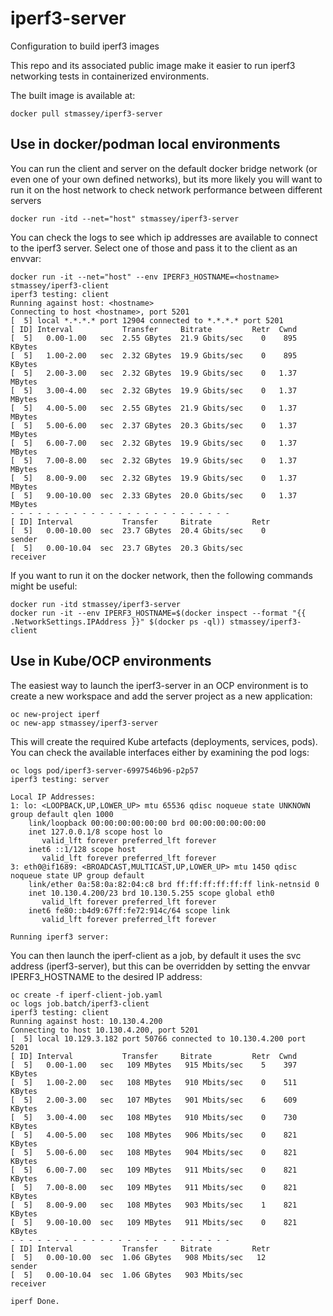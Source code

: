 # iperf3-server
Configuration to build iperf3 images 

This repo and its associated public image make it easier to run iperf3 networking tests in containerized environments.

The built image is available at:
```
docker pull stmassey/iperf3-server
```

## Use in docker/podman local environments

You can run the client and server on the default docker bridge network (or even one of your own defined networks), but its more likely you will want to run it on the host network
to check network performance between different servers

```
docker run -itd --net="host" stmassey/iperf3-server
```

You can check the logs to see which ip addresses are available to connect to the iperf3 server. Select one of those and pass it to the client as an envvar:

```
docker run -it --net="host" --env IPERF3_HOSTNAME=<hostname> stmassey/iperf3-client
iperf3 testing: client
Running against host: <hostname>
Connecting to host <hostname>, port 5201
[  5] local *.*.*.* port 12904 connected to *.*.*.* port 5201
[ ID] Interval           Transfer     Bitrate         Retr  Cwnd
[  5]   0.00-1.00   sec  2.55 GBytes  21.9 Gbits/sec    0    895 KBytes
[  5]   1.00-2.00   sec  2.32 GBytes  19.9 Gbits/sec    0    895 KBytes
[  5]   2.00-3.00   sec  2.32 GBytes  19.9 Gbits/sec    0   1.37 MBytes
[  5]   3.00-4.00   sec  2.32 GBytes  19.9 Gbits/sec    0   1.37 MBytes
[  5]   4.00-5.00   sec  2.55 GBytes  21.9 Gbits/sec    0   1.37 MBytes
[  5]   5.00-6.00   sec  2.37 GBytes  20.3 Gbits/sec    0   1.37 MBytes
[  5]   6.00-7.00   sec  2.32 GBytes  19.9 Gbits/sec    0   1.37 MBytes
[  5]   7.00-8.00   sec  2.32 GBytes  19.9 Gbits/sec    0   1.37 MBytes
[  5]   8.00-9.00   sec  2.32 GBytes  19.9 Gbits/sec    0   1.37 MBytes
[  5]   9.00-10.00  sec  2.33 GBytes  20.0 Gbits/sec    0   1.37 MBytes
- - - - - - - - - - - - - - - - - - - - - - - - -
[ ID] Interval           Transfer     Bitrate         Retr
[  5]   0.00-10.00  sec  23.7 GBytes  20.4 Gbits/sec    0             sender
[  5]   0.00-10.04  sec  23.7 GBytes  20.3 Gbits/sec                  receiver
```

If you want to run it on the docker network, then the following commands might be useful:
```
docker run -itd stmassey/iperf3-server
docker run -it --env IPERF3_HOSTNAME=$(docker inspect --format "{{ .NetworkSettings.IPAddress }}" $(docker ps -ql)) stmassey/iperf3-client
```


## Use in Kube/OCP environments

The easiest way to launch the iperf3-server in an OCP environment is to create a new workspace and add the server project as a new application:
```
oc new-project iperf
oc new-app stmassey/iperf3-server
```
This will create the required Kube artefacts (deployments, services, pods). You can check the available interfaces either by examining the pod logs:
```
oc logs pod/iperf3-server-6997546b96-p2p57
iperf3 testing: server

Local IP Addresses:
1: lo: <LOOPBACK,UP,LOWER_UP> mtu 65536 qdisc noqueue state UNKNOWN group default qlen 1000
    link/loopback 00:00:00:00:00:00 brd 00:00:00:00:00:00
    inet 127.0.0.1/8 scope host lo
       valid_lft forever preferred_lft forever
    inet6 ::1/128 scope host
       valid_lft forever preferred_lft forever
3: eth0@if1689: <BROADCAST,MULTICAST,UP,LOWER_UP> mtu 1450 qdisc noqueue state UP group default
    link/ether 0a:58:0a:82:04:c8 brd ff:ff:ff:ff:ff:ff link-netnsid 0
    inet 10.130.4.200/23 brd 10.130.5.255 scope global eth0
       valid_lft forever preferred_lft forever
    inet6 fe80::b4d9:67ff:fe72:914c/64 scope link
       valid_lft forever preferred_lft forever

Running iperf3 server:
```

You can then launch the iperf-client as a job, by default it uses the svc address (iperf3-server), but this can be overridden by setting the envvar IPERF3_HOSTNAME to the desired IP address:
```
oc create -f iperf-client-job.yaml
oc logs job.batch/iperf3-client
iperf3 testing: client
Running against host: 10.130.4.200
Connecting to host 10.130.4.200, port 5201
[  5] local 10.129.3.182 port 50766 connected to 10.130.4.200 port 5201
[ ID] Interval           Transfer     Bitrate         Retr  Cwnd
[  5]   0.00-1.00   sec   109 MBytes   915 Mbits/sec    5    397 KBytes
[  5]   1.00-2.00   sec   108 MBytes   910 Mbits/sec    0    511 KBytes
[  5]   2.00-3.00   sec   107 MBytes   901 Mbits/sec    6    609 KBytes
[  5]   3.00-4.00   sec   108 MBytes   910 Mbits/sec    0    730 KBytes
[  5]   4.00-5.00   sec   108 MBytes   906 Mbits/sec    0    821 KBytes
[  5]   5.00-6.00   sec   108 MBytes   904 Mbits/sec    0    821 KBytes
[  5]   6.00-7.00   sec   109 MBytes   911 Mbits/sec    0    821 KBytes
[  5]   7.00-8.00   sec   109 MBytes   911 Mbits/sec    0    821 KBytes
[  5]   8.00-9.00   sec   108 MBytes   903 Mbits/sec    1    821 KBytes
[  5]   9.00-10.00  sec   109 MBytes   911 Mbits/sec    0    821 KBytes
- - - - - - - - - - - - - - - - - - - - - - - - -
[ ID] Interval           Transfer     Bitrate         Retr
[  5]   0.00-10.00  sec  1.06 GBytes   908 Mbits/sec   12             sender
[  5]   0.00-10.04  sec  1.06 GBytes   903 Mbits/sec                  receiver

iperf Done.
```
